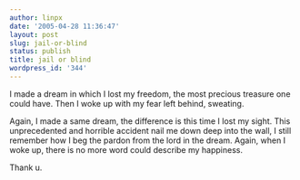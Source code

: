 ```yaml
---
author: linpx
date: '2005-04-28 11:36:47'
layout: post
slug: jail-or-blind
status: publish
title: jail or blind
wordpress_id: '344'
---
```


I made a dream in which I lost my freedom, the most precious treasure one
could have. Then I woke up with my fear left behind, sweating.

Again, I made a same dream, the difference is this time I lost my sight. This
unprecedented and horrible accident nail me down deep into the wall, I still
remember how I beg the pardon from the lord in the dream. Again, when I woke
up, there is no more word could describe my happiness.

Thank u.

